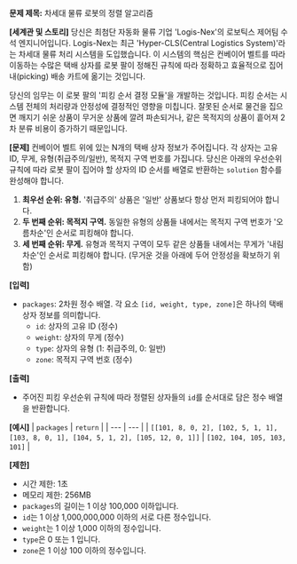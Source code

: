 **문제 제목:** 차세대 물류 로봇의 정렬 알고리즘

**[세계관 및 스토리]**
당신은 최첨단 자동화 물류 기업 'Logis-Nex'의 로보틱스 제어팀 수석 엔지니어입니다. Logis-Nex는 최근 'Hyper-CLS(Central Logistics System)'라는 차세대 물류 처리 시스템을 도입했습니다. 이 시스템의 핵심은 컨베이어 벨트를 따라 이동하는 수많은 택배 상자를 로봇 팔이 정해진 규칙에 따라 정확하고 효율적으로 집어내(picking) 배송 카트에 옮기는 것입니다.

당신의 임무는 이 로봇 팔의 '피킹 순서 결정 모듈'을 개발하는 것입니다. 피킹 순서는 시스템 전체의 처리량과 안정성에 결정적인 영향을 미칩니다. 잘못된 순서로 물건을 집으면 깨지기 쉬운 상품이 무거운 상품에 깔려 파손되거나, 같은 목적지의 상품이 흩어져 2차 분류 비용이 증가하기 때문입니다.

**[문제]**
컨베이어 벨트 위에 있는 N개의 택배 상자 정보가 주어집니다. 각 상자는 고유 ID, 무게, 유형(취급주의/일반), 목적지 구역 번호를 가집니다. 당신은 아래의 우선순위 규칙에 따라 로봇 팔이 집어야 할 상자의 ID 순서를 배열로 반환하는 `solution` 함수를 완성해야 합니다.

1.  **최우선 순위: 유형.** '취급주의' 상품은 '일반' 상품보다 항상 먼저 피킹되어야 합니다.
2.  **두 번째 순위: 목적지 구역.** 동일한 유형의 상품들 내에서는 목적지 구역 번호가 '오름차순'인 순서로 피킹해야 합니다.
3.  **세 번째 순위: 무게.** 유형과 목적지 구역이 모두 같은 상품들 내에서는 무게가 '내림차순'인 순서로 피킹해야 합니다. (무거운 것을 아래에 두어 안정성을 확보하기 위함)

**[입력]**
*   `packages`: 2차원 정수 배열. 각 요소 `[id, weight, type, zone]`은 하나의 택배 상자 정보를 의미합니다.
    *   `id`: 상자의 고유 ID (정수)
    *   `weight`: 상자의 무게 (정수)
    *   `type`: 상자의 유형 (1: 취급주의, 0: 일반)
    *   `zone`: 목적지 구역 번호 (정수)

**[출력]**
*   주어진 피킹 우선순위 규칙에 따라 정렬된 상자들의 `id`를 순서대로 담은 정수 배열을 반환합니다.

**[예시]**
| `packages` | `return` |
| --- | --- |
| `[[101, 8, 0, 2], [102, 5, 1, 1], [103, 8, 0, 1], [104, 5, 1, 2], [105, 12, 0, 1]]` | `[102, 104, 105, 103, 101]` |

**[제한]**
*   시간 제한: 1초
*   메모리 제한: 256MB
*   `packages`의 길이는 1 이상 100,000 이하입니다.
*   `id`는 1 이상 1,000,000,000 이하의 서로 다른 정수입니다.
*   `weight`는 1 이상 1,000 이하의 정수입니다.
*   `type`은 0 또는 1 입니다.
*   `zone`은 1 이상 100 이하의 정수입니다.